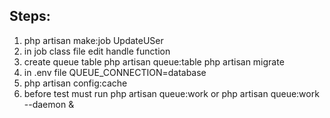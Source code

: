 ## Steps:
1. php artisan make:job UpdateUSer
2. in job class file edit handle function 
3. create queue table
    php artisan queue:table
    php artisan migrate
4. in .env file QUEUE_CONNECTION=database
5. php artisan config:cache
6. before test must run php artisan queue:work or php artisan queue:work --daemon &
